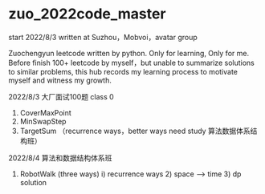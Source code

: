 # zuo_2022code_master

start 2022/8/3
written at Suzhou，Mobvoi，avatar group

Zuochengyun leetcode  written by python. Only for learning, Only for me.
Before finish 100+ leetcode by myself，but unable to summarize solutions to similar problems, 
this hub records my learning process to motivate myself and witness my growth.

2022/8/3  大厂面试100题 class 0 
1. CoverMaxPoint
2. MinSwapStep
3. TargetSum （recurrence ways，better ways need study 算法数据体系结构班）

2022/8/4 算法和数据结构体系班 
1. RobotWalk (three ways) 
    i) recurrence ways 
    2) space --> time
    3) dp solution
